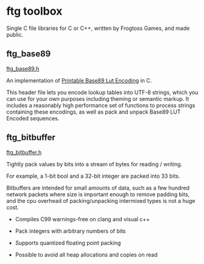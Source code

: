 # ftg toolbox #

Single C file libraries for C or C++, written by Frogtoss Games, and made public.

## ftg_base89 ##

[ftg_base89.h](https://github.com/frogtoss/ftg_toolbox_public/blob/main/ftg_base89.h)

An implementation of [Printable Base89 Lut Encoding](https://www.frogtoss.com/labs/printable-base89-lut-encoding.html) in C.

This header file lets you encode lookup tables into UTF-8 strings, which you can use for your own purposes including theming or semantic markup.  It includes a reasonably high performance set of functions to process strings containing these encodings, as well as pack and unpack Base89 LUT Encoded sequences.

## ftg_bitbuffer ##

[ftg_bitbuffer.h](https://github.com/frogtoss/ftg_toolbox_public/blob/main/ftg_bitbuffer.h)

Tightly pack values by bits into a stream of bytes for reading / writing.

For example, a 1-bit bool and a 32-bit integer are packed into 33
bits.

Bitbuffers are intended for small amounts of data, such as a few
hundred network packets where size is important enough to remove
padding bits, and the cpu overhead of packing/unpacking intermixed
types is not a huge cost.

 - Compiles C99 warnings-free on clang and visual c++

 - Pack integers with arbitrary numbers of bits

 - Supports quantized floating point packing

 - Possible to avoid all heap allocations and copies on read


